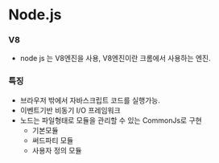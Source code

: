 # Node.js

### V8
- node js 는 V8엔진을 사용, V8엔진이란 크롬에서 사용하는 엔진.

### 특징
- 브라우저 밖에서 자바스크립트 코드를 실행가능.
- 이벤트기반 비동기 I/O 프레임워크
- 노드는 파일형태로 모듈을 관리할 수 있는 CommonJs로 구현
  + 기본모듈
  + 써드파티 모듈
  + 사용자 정의 모듈

  

